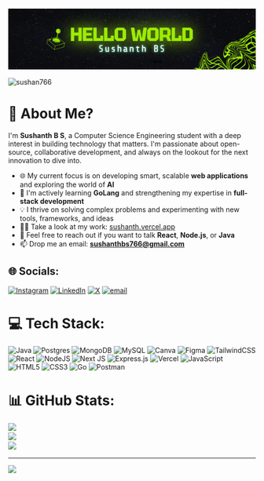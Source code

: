 



![Cover Image](https://github.com/SushAN766/SushAN766/blob/main/GITHUBCOVERPAGE.png)

<p align="left"> <img src="https://komarev.com/ghpvc/?username=sushan766&label=Profile%20views&color=0e75b6&style=flat" alt="sushan766" /> </p>



# 💫 About Me?

I'm **Sushanth B S**, a Computer Science Engineering student with a deep interest in building technology that matters. I'm passionate about open-source, collaborative development, and always on the lookout for the next innovation to dive into.

- 🌐 My current focus is on developing smart, scalable **web applications** and exploring the world of **AI**
- 🌱 I'm actively learning **GoLang** and strengthening my expertise in **full-stack development**
- 💡 I thrive on solving complex problems and experimenting with new tools, frameworks, and ideas
- 👨‍💻 Take a look at my work: [sushanth.vercel.app](https://portfolio-site-gray-chi.vercel.app/)
- 💬 Feel free to reach out if you want to talk **React**, **Node.js**, or **Java**
- 📫 Drop me an email: **sushanthbs766@gmail.com**




## 🌐 Socials:
[![Instagram](https://img.shields.io/badge/Instagram-%23E4405F.svg?logo=Instagram&logoColor=white)](https://instagram.com/https://www.instagram.com/_sushanth_bs_/) [![LinkedIn](https://img.shields.io/badge/LinkedIn-%230077B5.svg?logo=linkedin&logoColor=white)](https://linkedin.com/in/https://www.linkedin.com/in/sshnth/) [![X](https://img.shields.io/badge/X-black.svg?logo=X&logoColor=white)](https://x.com/https://x.com/ssnthbs) [![email](https://img.shields.io/badge/Email-D14836?logo=gmail&logoColor=white)](mailto:sushanthbs766@gmail.com) 

# 💻 Tech Stack:
![Java](https://img.shields.io/badge/java-%23ED8B00.svg?style=for-the-badge&logo=openjdk&logoColor=white) ![Postgres](https://img.shields.io/badge/postgres-%23316192.svg?style=for-the-badge&logo=postgresql&logoColor=white) ![MongoDB](https://img.shields.io/badge/MongoDB-%234ea94b.svg?style=for-the-badge&logo=mongodb&logoColor=white) ![MySQL](https://img.shields.io/badge/mysql-4479A1.svg?style=for-the-badge&logo=mysql&logoColor=white) ![Canva](https://img.shields.io/badge/Canva-%2300C4CC.svg?style=for-the-badge&logo=Canva&logoColor=white) ![Figma](https://img.shields.io/badge/figma-%23F24E1E.svg?style=for-the-badge&logo=figma&logoColor=white) ![TailwindCSS](https://img.shields.io/badge/tailwindcss-%2338B2AC.svg?style=for-the-badge&logo=tailwind-css&logoColor=white) ![React](https://img.shields.io/badge/react-%2320232a.svg?style=for-the-badge&logo=react&logoColor=%2361DAFB) ![NodeJS](https://img.shields.io/badge/node.js-6DA55F?style=for-the-badge&logo=node.js&logoColor=white) ![Next JS](https://img.shields.io/badge/Next-black?style=for-the-badge&logo=next.js&logoColor=white) ![Express.js](https://img.shields.io/badge/express.js-%23404d59.svg?style=for-the-badge&logo=express&logoColor=%2361DAFB) ![Vercel](https://img.shields.io/badge/vercel-%23000000.svg?style=for-the-badge&logo=vercel&logoColor=white) ![JavaScript](https://img.shields.io/badge/javascript-%23323330.svg?style=for-the-badge&logo=javascript&logoColor=%23F7DF1E) ![HTML5](https://img.shields.io/badge/html5-%23E34F26.svg?style=for-the-badge&logo=html5&logoColor=white) ![CSS3](https://img.shields.io/badge/css3-%231572B6.svg?style=for-the-badge&logo=css3&logoColor=white) ![Go](https://img.shields.io/badge/go-%2300ADD8.svg?style=for-the-badge&logo=go&logoColor=white) ![Postman](https://img.shields.io/badge/Postman-FF6C37?style=for-the-badge&logo=postman&logoColor=white)
# 📊 GitHub Stats:
![](https://github-readme-stats.vercel.app/api?username=SushAN766&theme=dark&hide_border=false&include_all_commits=false&count_private=false)<br/>
![](https://nirzak-streak-stats.vercel.app/?user=SushAN766&theme=dark&hide_border=false)<br/>
![](https://github-readme-stats.vercel.app/api/top-langs/?username=SushAN766&theme=dark&hide_border=false&include_all_commits=false&count_private=false&layout=compact)

---
[![](https://visitcount.itsvg.in/api?id=SushAN766&icon=0&color=0)](https://visitcount.itsvg.in)

<!-- Proudly created with GPRM ( https://gprm.itsvg.in ) -->
